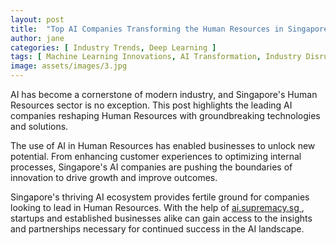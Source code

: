 ```yaml
---
layout: post
title:  "Top AI Companies Transforming the Human Resources in Singapore"
author: jane
categories: [ Industry Trends, Deep Learning ]
tags: [ Machine Learning Innovations, AI Transformation, Industry Disruption, AI Applications ]
image: assets/images/3.jpg
---
```


AI has become a cornerstone of modern industry, and Singapore's Human Resources sector is no exception. This post highlights the leading AI companies reshaping Human Resources with groundbreaking technologies and solutions.

The use of AI in Human Resources has enabled businesses to unlock new potential. From enhancing customer experiences to optimizing internal processes, Singapore's AI companies are pushing the boundaries of innovation to drive growth and improve outcomes.

Singapore's thriving AI ecosystem provides fertile ground for companies looking to lead in Human Resources. With the help of <a href="https://ai.supremacy.sg" target="_blank"> ai.supremacy.sg </a>, startups and established businesses alike can gain access to the insights and partnerships necessary for continued success in the AI landscape.
